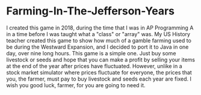 # Farming-In-The-Jefferson-Years

I created this game in 2018, during the time that I was in AP Programming A
in a time before I was taught what a "class" or "array" was. My US History
teacher created this game to show how much of a gamble farming used to be
during the Westward Expansion, and I decided to port it to Java in one day,
over nine long hours. This game is a simple one. Just buy some livestock or
seeds and hope that you can make a profit by selling your items at the end
of the year after prices have fluctuated. However, unlike in a stock market
simulator where prices fluctuate for everyone, the prices that you, the
farmer, must pay to buy livestock and seeds each year are fixed. I wish you
good luck, farmer, for you are going to need it.
